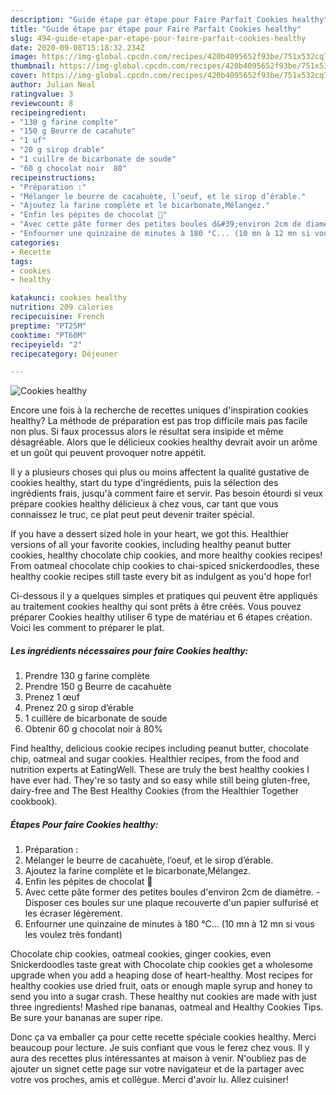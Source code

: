 ```yaml
---
description: "Guide étape par étape pour Faire Parfait Cookies healthy"
title: "Guide étape par étape pour Faire Parfait Cookies healthy"
slug: 494-guide-etape-par-etape-pour-faire-parfait-cookies-healthy
date: 2020-09-08T15:18:32.234Z
image: https://img-global.cpcdn.com/recipes/420b4095652f93be/751x532cq70/cookies-healthy-photo-principale-de-la-recette.jpg
thumbnail: https://img-global.cpcdn.com/recipes/420b4095652f93be/751x532cq70/cookies-healthy-photo-principale-de-la-recette.jpg
cover: https://img-global.cpcdn.com/recipes/420b4095652f93be/751x532cq70/cookies-healthy-photo-principale-de-la-recette.jpg
author: Julian Neal
ratingvalue: 3
reviewcount: 8
recipeingredient:
- "130 g farine complte"
- "150 g Beurre de cacahute"
- "1 uf"
- "20 g sirop drable"
- "1 cuillre de bicarbonate de soude"
- "60 g chocolat noir  80"
recipeinstructions:
- "Préparation :"
- "Mélanger le beurre de cacahuète, l’oeuf, et le sirop d’érable."
- "Ajoutez la farine complète et le bicarbonate,Mélangez."
- "Enfin les pépites de chocolat 🍫"
- "Avec cette pâte former des petites boules d&#39;environ 2cm de diamètre. Disposer ces boules sur une plaque recouverte d&#39;un papier sulfurisé et les écraser légèrement."
- "Enfourner une quinzaine de minutes à 180 °C... (10 mn à 12 mn si vous les voulez très fondant)"
categories:
- Recette
tags:
- cookies
- healthy

katakunci: cookies healthy 
nutrition: 209 calories
recipecuisine: French
preptime: "PT25M"
cooktime: "PT60M"
recipeyield: "2"
recipecategory: Déjeuner

---
```



![Cookies healthy](https://img-global.cpcdn.com/recipes/420b4095652f93be/751x532cq70/cookies-healthy-photo-principale-de-la-recette.jpg)

Encore une fois à la recherche de recettes uniques d'inspiration cookies healthy? La méthode de préparation est pas trop difficile mais pas facile non plus. Si faux processus alors le résultat sera insipide et même désagréable. Alors que le délicieux cookies healthy devrait avoir un arôme et un goût qui peuvent provoquer notre appétit.

Il y a plusieurs choses qui plus ou moins affectent la qualité gustative de cookies healthy, start du type d'ingrédients, puis la sélection des ingrédients frais, jusqu'à comment faire et servir. Pas besoin étourdi si veux prépare cookies healthy délicieux à chez vous, car tant que vous connaissez le truc, ce plat peut peut devenir traiter spécial.

If you have a dessert sized hole in your heart, we got this. Healthier versions of all your favorite cookies, including healthy peanut butter cookies, healthy chocolate chip cookies, and more healthy cookies recipes! From oatmeal chocolate chip cookies to chai-spiced snickerdoodles, these healthy cookie recipes still taste every bit as indulgent as you&#39;d hope for!


Ci-dessous il y a quelques simples et pratiques qui peuvent être appliqués au traitement cookies healthy qui sont prêts à être créés. Vous pouvez préparer Cookies healthy utiliser 6 type de matériau et 6 étapes création. Voici les comment to préparer le plat.

<!--inarticleads1-->

##### Les ingrédients nécessaires pour faire Cookies healthy:

1. Prendre 130 g farine complète
1. Prendre 150 g Beurre de cacahuète
1. Prenez 1 œuf
1. Prenez 20 g sirop d’érable
1.  1 cuillère de bicarbonate de soude
1. Obtenir 60 g chocolat noir à 80%


Find healthy, delicious cookie recipes including peanut butter, chocolate chip, oatmeal and sugar cookies. Healthier recipes, from the food and nutrition experts at EatingWell. These are truly the best healthy cookies I have ever had. They&#39;re so tasty and so easy while still being gluten-free, dairy-free and The Best Healthy Cookies (from the Healthier Together cookbook). 

<!--inarticleads2-->

##### Étapes Pour faire Cookies healthy:

1. Préparation :
1. Mélanger le beurre de cacahuète, l’oeuf, et le sirop d’érable.
1. Ajoutez la farine complète et le bicarbonate,Mélangez.
1. Enfin les pépites de chocolat 🍫
1. Avec cette pâte former des petites boules d&#39;environ 2cm de diamètre. - Disposer ces boules sur une plaque recouverte d&#39;un papier sulfurisé et les écraser légèrement.
1. Enfourner une quinzaine de minutes à 180 °C... (10 mn à 12 mn si vous les voulez très fondant)


Chocolate chip cookies, oatmeal cookies, ginger cookies, even Snickerdoodles taste great with Chocolate chip cookies get a wholesome upgrade when you add a heaping dose of heart-healthy. Most recipes for healthy cookies use dried fruit, oats or enough maple syrup and honey to send you into a sugar crash. These healthy nut cookies are made with just three ingredients! Mashed ripe bananas, oatmeal and Healthy Cookies Tips. Be sure your bananas are super ripe. 


Donc ça va emballer ça pour cette recette spéciale cookies healthy. Merci beaucoup pour lecture. Je suis confiant que vous le ferez chez vous. Il y aura des recettes plus  intéressantes at maison à venir. N'oubliez pas de ajouter un signet cette page sur votre navigateur et de la partager avec votre vos proches, amis et collègue. Merci d'avoir lu. Allez cuisiner!
